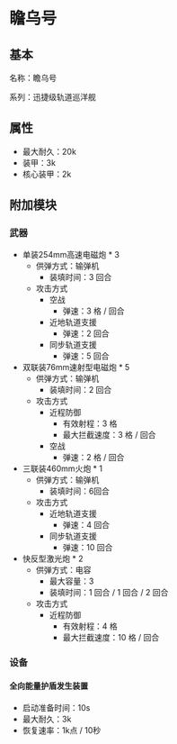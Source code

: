 # 瞻乌号

## 基本

名称：瞻乌号

系列：迅捷级轨道巡洋舰

## 属性

- 最大耐久：20k
- 装甲：3k
- 核心装甲：2k

## 附加模块

### 武器

- 单装254mm高速电磁炮 * 3
  - 供弹方式：输弹机
    - 装填时间：3 回合
  - 攻击方式
    - 空战
      - 弹速：3 格 / 回合
    - 近地轨道支援
      - 弹速：2 回合
    - 同步轨道支援
      - 弹速：5 回合
- 双联装76mm速射型电磁炮 * 5
  - 供弹方式：输弹机
    - 装填时间：2 回合
  - 攻击方式
    - 近程防御
      - 有效射程：3 格
      - 最大拦截速度：3 格 / 回合
    - 空战
      - 弹速：2 格 / 回合
- 三联装460mm火炮 * 1
  - 供弹方式：输弹机
    - 装填时间：6回合
  - 攻击方式
    - 近地轨道支援
      - 弹速：4 回合
    - 同步轨道支援
      - 弹速：10 回合
- 快反型激光炮 * 2
  - 供弹方式：电容
    - 最大容量：3
    - 装填时间：1 回合 / 1 回合 / 2 回合
  - 攻击方式
    - 近程防御
      - 有效射程：4 格
      - 最大拦截速度：10 格 / 回合

### 设备

#### 全向能量护盾发生装置

- 启动准备时间：10s
- 最大耐久：3k
- 恢复速率：1k点 / 10秒
